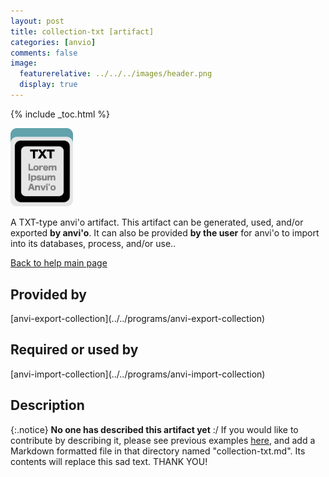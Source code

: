 ```yaml
---
layout: post
title: collection-txt [artifact]
categories: [anvio]
comments: false
image:
  featurerelative: ../../../images/header.png
  display: true
---
```



{% include _toc.html %}


<img src="../../images/icons/TXT.png" alt="TXT" style="width:100px; border:none" />

A TXT-type anvi'o artifact. This artifact can be generated, used, and/or exported **by anvi'o**. It can also be provided **by the user** for anvi'o to import into its databases, process, and/or use..

[Back to help main page](../../)

## Provided by


<p style="text-align: left" markdown="1"><span class="artifact-p">[anvi-export-collection](../../programs/anvi-export-collection)</span></p>


## Required or used by

<p style="text-align: left" markdown="1"><span class="artifact-r">[anvi-import-collection](../../programs/anvi-import-collection)</span></p>

## Description

{:.notice}
**No one has described this artifact yet** :/ If you would like to contribute by describing it, please see previous examples [here](https://github.com/merenlab/anvio/tree/master/anvio/docs/artifacts), and add a Markdown formatted file in that directory named "collection-txt.md". Its contents will replace this sad text. THANK YOU!

